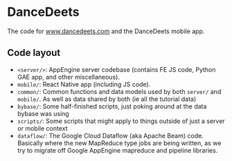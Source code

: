 # DanceDeets

The code for www.dancedeets.com and the DanceDeets mobile app.

## Code layout

- `<server/>`: AppEngine server codebase (contains FE JS code, Python GAE app, and other miscellaneous).
- `mobile/`: React Native app (including JS code).
- `common/`: Common functions and data models used by both `server/` and `mobile/`. As well as data shared by both (ie all the tutorial data)
- `bybase/`: Some half-finished scripts, just poking around at the data bybase was using
- `scripts/`: Some scripts that might apply to things outside of just a server or mobile context
- `dataflow/`: The Google Cloud Dataflow (aka Apache Beam) code. Basically where the new MapReduce type jobs are being written, as we try to migrate off Google AppEngine mapreduce and pipeline libraries.
